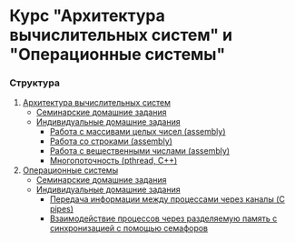 # Курс "Архитектура вычислительных систем" и "Операционные системы"

### Структура
1) [Архитектура вычислительных систем](src/avs)
    * [Семинарские домашние задания](src/avs/avs_sem_hw)
    * [Индивидуальные домашние задания](src/avs/avs_individual_hw)
      * [Работа с массивами целых чисел (assembly)](src/avs/avs_individual_hw/hw1)
      * [Работа со строками (аssembly)](src/avs/avs_individual_hw/hw2)
      * [Работа с вещественными числами (assembly)](src/avs/avs_individual_hw/hw3)
      * [Многопоточность (pthread, C++)](src/avs/avs_individual_hw/hw4)
2) [Операционные системы](src/os)
    * [Семинарские домашние задания](src/os/os_sem_hw)
    * [Индивидуальные домашние задания](src/os/os_individual_hw)
      * [Передача информации между процессами через каналы (C pipes)](src/os/os_individual_hw/hw1)
      * [Взаимодействие процессов через разделяемую память с синхронизацией с помощью семафоров](src/os/os_individual_hw/hw2)
